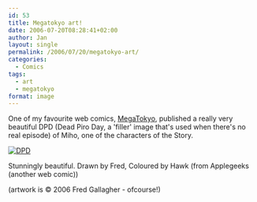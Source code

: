 ```yaml
---
id: 53
title: Megatokyo art!
date: 2006-07-20T08:28:41+02:00
author: Jan
layout: single
permalink: /2006/07/20/megatokyo-art/
categories:
  - Comics
tags:
  - art
  - megatokyo
format: image
---
```

One of my favourite web comics, [MegaTokyo](http://www.megatokyo.com/), published a really very beautiful DPD (Dead Piro Day, a 'filler' image that's used when there's no real episode) of Miho, one of the characters of the Story.

[![DPD][dpd]][link]

Stunningly beautiful. Drawn by Fred, Coloured by Hawk (from Applegeeks (another web comic))

(artwork is &copy; 2006 Fred Gallagher - ofcourse!)

[dpd]: /assets/images/2005/11/0884_G-sm.jpg
[link]: http://www.megatokyo.com/index.php?strip_id=884